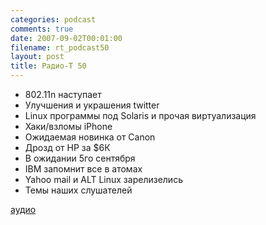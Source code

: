 ```yaml
---
categories: podcast
comments: true
date: 2007-09-02T00:01:00
filename: rt_podcast50
layout: post
title: Радио-T 50
---
```


- 802.11n наступает
- Улучшения и украшения twitter
- Linux программы под Solaris и прочая виртуализация
- Хаки/взломы iPhone
- Ожидаемая новинка от Canon
- Дрозд от HP за $6К
- В ожидании 5го сентября
- IBM запомнит все в атомах
- Yahoo mail и ALT Linux зарелизелись
- Темы наших слушателей

[аудио](http://cdn.radio-t.com/rt_podcast50.mp3)
<audio src="http://cdn.radio-t.com/rt_podcast50.mp3" preload="none"></audio>

